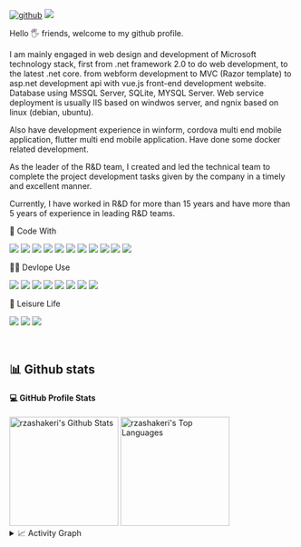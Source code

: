 [![github](https://img.shields.io/badge/lpyedge-5C2D91.svg?style=for-the-badge&logo=github&logoColor=white)](https://github.com/lpyedge/)
![](https://komarev.com/ghpvc/?username=lpyedge&label=PROFILE+VIEWS&style=for-the-badge&color=brightgreen)


Hello 🖐️ friends, welcome to my github profile.

I am mainly engaged in web design and development of Microsoft technology stack, first from .net framework 2.0 to do web development, to the latest .net core. from webform development to MVC (Razor template) to asp.net development api with vue.js front-end development website. Database using MSSQL Server, SQLite, MYSQL Server. Web service deployment is usually IIS based on windwos server, and ngnix based on linux (debian, ubuntu).

Also have development experience in winform, cordova multi end mobile application, flutter multi end mobile application. Have done some docker related development.

As the leader of the R&D team, I created and led the technical team to complete the project development tasks given by the company in a timely and excellent manner.

Currently, I have worked in R&D for more than 15 years and have more than 5 years of experience in leading R&D teams.

🔣 Code With

![](https://img.shields.io/badge/C%23-239120?style=for-the-badge&logo=c-sharp&logoColor=white)
![](https://img.shields.io/badge/.NET-5C2D91?style=for-the-badge&logo=.net&logoColor=white)
![](https://img.shields.io/badge/HTML5-E34F26?style=for-the-badge&logo=html5&logoColor=white)
![](https://img.shields.io/badge/CSS3-1572B6?&style=for-the-badge&logo=css3&logoColor=white)
![](https://img.shields.io/badge/JavaScript-F7DF1E?style=for-the-badge&logo=javascript&logoColor=white)
![](https://img.shields.io/badge/-Node.js-339933?style=for-the-badge&logo=node.js&logoColor=white)
![](https://img.shields.io/badge/-Vue.js-4FC08D?style=for-the-badge&logo=vue.js&logoColor=white)
![](https://img.shields.io/badge/-jQuery-0769AD?style=for-the-badge&logo=jquery&logoColor=white)
![](https://img.shields.io/badge/-Bootstrap-7952B3?style=for-the-badge&logo=bootstrap&logoColor=white)
![](https://img.shields.io/badge/-Quasar-1976D2?style=for-the-badge&logo=quasar&logoColor=white)
![](https://img.shields.io/badge/-Flutter-000000?style=for-the-badge&logo=flutter&logoColor=white)

👨‍💻 Devlope Use

![](https://img.shields.io/badge/-Visual%20Studio-5C2D91?style=for-the-badge&logo=visual-studio&logoColor=white)
![](https://img.shields.io/badge/-Git-F05032?style=for-the-badge&logo=git&logoColor=white)
![](https://img.shields.io/badge/-Docker-2496ED?style=for-the-badge&logo=docker&logoColor=white)
![](https://img.shields.io/badge/SQL%20Server-CC2927?&style=for-the-badge&logo=microsoft-sql-server&logoColor=white)
![](https://img.shields.io/badge/Couchbase-31C48D?&style=for-the-badge&logo=microsoft-sql-server&logoColor=white)
![](https://img.shields.io/badge/-Linux-EA2328?style=for-the-badge&logo=couchbase&logoColor=white)
![](https://img.shields.io/badge/-Selenium-43B02A?style=for-the-badge&logo=selenium&logoColor=white)
![](https://img.shields.io/badge/-Postman-43853d?style=for-the-badge&logo=postman&logoColor=white)
  
🏡 Leisure Life

![](https://img.shields.io/badge/-Border%20Collie-D77310?style=for-the-badge&logo=datadog&logoColor=white)
![](https://img.shields.io/badge/Pourover%20Coffee-2F2625?style=for-the-badge&logo=coffeescript&logoColor=white)
![](https://img.shields.io/badge/Camping-00B388?style=for-the-badge&logo=accusoft&logoColor=white)


&nbsp;
## 📊 Github stats


#### 💻 GitHub Profile Stats

<img alt="rzashakeri's Github Stats" src="https://github-readme-stats.vercel.app/api/?username=lpyedge&show_icons=true&count_private=true&theme=default&hide_border=true&bg_color=fff&title_color=00E676&icon_color=00E676" height="192px"/>
<img alt="rzashakeri's Top Languages" src="https://github-readme-stats.vercel.app/api/top-langs/?username=lpyedge&langs_count=8&layout=compact&theme=default&hide_border=true&bg_color=fff&title_color=000&icon_color=000&hide=Jupyter%20Notebook" height="192px"/>


<details>
  <summary>📈 Activity Graph</summary>
  <br/>
<img alt="rzashakeri's Activity Graph" src="https://activity-graph.herokuapp.com/graph/?username=lpyedge&bg_color=fff&color=000&line=00E676&point=000&hide_border=true" />
</details>
